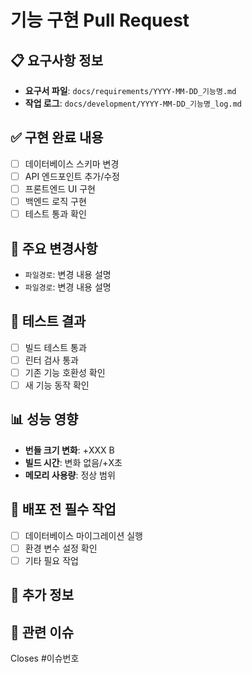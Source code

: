 # 기능 구현 Pull Request

## 📋 요구사항 정보
- **요구서 파일**: `docs/requirements/YYYY-MM-DD_기능명.md`
- **작업 로그**: `docs/development/YYYY-MM-DD_기능명_log.md`

## ✅ 구현 완료 내용
<!-- 구현한 주요 기능들을 체크리스트로 작성 -->
- [ ] 데이터베이스 스키마 변경
- [ ] API 엔드포인트 추가/수정
- [ ] 프론트엔드 UI 구현
- [ ] 백엔드 로직 구현
- [ ] 테스트 통과 확인

## 🔧 주요 변경사항
<!-- 주요 파일 변경 내용 요약 -->
- `파일경로`: 변경 내용 설명
- `파일경로`: 변경 내용 설명

## 🧪 테스트 결과
- [ ] 빌드 테스트 통과
- [ ] 린터 검사 통과
- [ ] 기존 기능 호환성 확인
- [ ] 새 기능 동작 확인

## 📊 성능 영향
- **번들 크기 변화**: +XXX B
- **빌드 시간**: 변화 없음/+X초
- **메모리 사용량**: 정상 범위

## 🚀 배포 전 필수 작업
<!-- 배포 전에 반드시 실행해야 할 작업들 -->
- [ ] 데이터베이스 마이그레이션 실행
- [ ] 환경 변수 설정 확인
- [ ] 기타 필요 작업

## 📝 추가 정보
<!-- 리뷰어가 알아야 할 추가 정보 -->

## 🔗 관련 이슈
<!-- 관련된 이슈나 요구사항 링크 -->
Closes #이슈번호